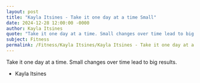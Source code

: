 ```yaml
---
layout: post
title: "Kayla Itsines - Take it one day at a time Small"
date: 2024-12-28 12:00:00 -0000
author: Kayla Itsines
quote: "Take it one day at a time. Small changes over time lead to big results."
subject: Fitness
permalink: /Fitness/Kayla Itsines/Kayla Itsines - Take it one day at a time Small
---
```


Take it one day at a time. Small changes over time lead to big results.

- Kayla Itsines

